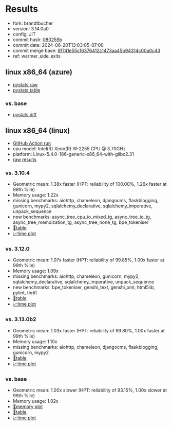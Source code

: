 # Results

- fork: brandtbucher
- version: 3.14.0a0
- config: JIT
- commit hash: [080259b](https://github.com/brandtbucher/cpython/commit/080259b)
- commit date: 2024-06-20T13:03:05-07:00
- commit merge base: [9f741e55c16376412c1473aa45b94314c00a0c43](https://github.com/brandtbucher/cpython/commit/9f741e55c16376412c1473aa45b94314c00a0c43)
- ref: warmer_side_exits

## linux x86_64 (azure)

- [pystats raw](bm-20240620-azure-x86_64-brandtbucher-warmer_side_exits-3.14.0a0-080259b-pystats.json)
- [pystats table](bm-20240620-azure-x86_64-brandtbucher-warmer_side_exits-3.14.0a0-080259b-pystats.md)

### vs. base

- [pystats diff](bm-20240620-azure-x86_64-brandtbucher-warmer_side_exits-3.14.0a0-080259b-pystats-vs-base.md)

## linux x86_64 (linux)

- [GitHub Action run](https://github.com/faster-cpython/benchmarking/actions/runs/9603665513)
- cpu model: Intel(R) Xeon(R) W-2255 CPU @ 3.70GHz
- platform: Linux-5.4.0-186-generic-x86_64-with-glibc2.31
- [raw results](bm-20240620-linux-x86_64-brandtbucher-warmer_side_exits-3.14.0a0-080259b.json)

### vs. 3.10.4

- Geometric mean: 1.38x faster (HPT: reliability of 100.00%, 1.26x faster at 99th %ile)
- Memory usage: 1.22x
- missing benchmarks: aiohttp, chameleon, djangocms, flaskblogging, gunicorn, mypy2, sqlalchemy_declarative, sqlalchemy_imperative, unpack_sequence
- new benchmarks: async_tree_cpu_io_mixed_tg, async_tree_io_tg, async_tree_memoization_tg, async_tree_none_tg, bpe_tokeniser
- [📄table](bm-20240620-linux-x86_64-brandtbucher-warmer_side_exits-3.14.0a0-080259b-vs-3.10.4.md)
- [📈time plot](bm-20240620-linux-x86_64-brandtbucher-warmer_side_exits-3.14.0a0-080259b-vs-3.10.4.svg)

### vs. 3.12.0

- Geometric mean: 1.07x faster (HPT: reliability of 99.85%, 1.00x faster at 99th %ile)
- Memory usage: 1.09x
- missing benchmarks: aiohttp, chameleon, gunicorn, mypy2, sqlalchemy_declarative, sqlalchemy_imperative, unpack_sequence
- new benchmarks: bpe_tokeniser, genshi_text, genshi_xml, html5lib, pylint, thrift
- [📄table](bm-20240620-linux-x86_64-brandtbucher-warmer_side_exits-3.14.0a0-080259b-vs-3.12.0.md)
- [📈time plot](bm-20240620-linux-x86_64-brandtbucher-warmer_side_exits-3.14.0a0-080259b-vs-3.12.0.svg)

### vs. 3.13.0b2

- Geometric mean: 1.03x faster (HPT: reliability of 99.80%, 1.00x faster at 99th %ile)
- Memory usage: 1.10x
- missing benchmarks: aiohttp, chameleon, djangocms, flaskblogging, gunicorn, mypy2
- [📄table](bm-20240620-linux-x86_64-brandtbucher-warmer_side_exits-3.14.0a0-080259b-vs-3.13.0b2.md)
- [📈time plot](bm-20240620-linux-x86_64-brandtbucher-warmer_side_exits-3.14.0a0-080259b-vs-3.13.0b2.svg)

### vs. base

- Geometric mean: 1.00x slower (HPT: reliability of 93.15%, 1.00x slower at 99th %ile)
- Memory usage: 1.02x
- [🧠memory plot](bm-20240620-linux-x86_64-brandtbucher-warmer_side_exits-3.14.0a0-080259b-vs-base-mem.svg)
- [📄table](bm-20240620-linux-x86_64-brandtbucher-warmer_side_exits-3.14.0a0-080259b-vs-base.md)
- [📈time plot](bm-20240620-linux-x86_64-brandtbucher-warmer_side_exits-3.14.0a0-080259b-vs-base.svg)

